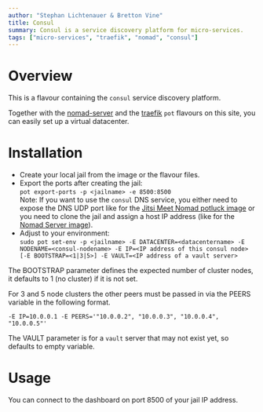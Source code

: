 ```yaml
---
author: "Stephan Lichtenauer & Bretton Vine"
title: Consul
summary: Consul is a service discovery platform for micro-services.
tags: ["micro-services", "traefik", "nomad", "consul"]
---
```


# Overview

This is a flavour containing the ```consul``` service discovery platform.

Together with the [nomad-server](https://potluck.honeyguide.net/blog/nomad-server/) and the [traefik](https://potluck.honeyguide.net/blog/traefik-consul/) ```pot``` flavours on this site, you can easily set up a virtual datacenter.

# Installation

* Create your local jail from the image or the flavour files. 
* Export the ports after creating the jail:     
  ```pot export-ports -p <jailname> -e 8500:8500```   
  Note: If you want to use the ```consul``` DNS service, you either need to expose the DNS UDP port like for the [Jitsi Meet Nomad potluck image](https://potluck.honeyguide.net/blog/jitsi-meet-nomad/) or you need to clone the jail and assign a host IP address (like for the [Nomad Server image](https://potluck.honeyguide.net/blog/nomad-server/)).
* Adjust to your environment:    
```sudo pot set-env -p <jailname> -E DATACENTER=<datacentername> -E NODENAME=<consul-nodename> -E IP=<IP address of this consul node> [-E BOOTSTRAP=<1|3|5>] -E VAULT=<IP address of a vault server>```

The BOOTSTRAP parameter defines the expected number of cluster nodes, it defaults to 1 (no cluster) if it is not set.

For 3 and 5 node clusters the other peers must be passed in via the PEERS variable in the following format.

```-E IP=10.0.0.1 -E PEERS='"10.0.0.2", "10.0.0.3", "10.0.0.4", "10.0.0.5"'```

The VAULT parameter is for a ```vault``` server that may not exist yet, so defaults to empty variable. 

# Usage

You can connect to the dashboard on port 8500 of your jail IP address.
